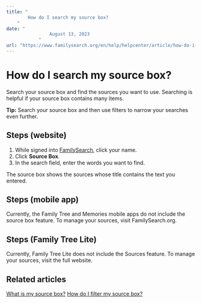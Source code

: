 ```yaml
---
title: "
        How do I search my source box?
    "
date: "
                August 13, 2023
            "
url: "https://www.familysearch.org/en/help/helpcenter/article/how-do-i-search-my-source-box"
---
```


# How do I search my source box?

Search your source box and find the sources you want to use. Searching is helpful if your source box contains many items.

**Tip:** Search your source box and then use filters to narrow your searches even further.

## Steps (website)

1. While signed into [FamilySearch](http://www.familysearch.org), click your name.
2. Click **Source Box**.
3. In the search field, enter the words you want to find.

The source box shows the sources whose title contains the text you entered.

## Steps (mobile app)

Currently, the Family Tree and Memories mobile apps do not include the source box feature. To manage your sources, visit FamilySearch.org.

## Steps (Family Tree Lite)

Currently, Family Tree Lite does not include the Sources feature. To manage your sources, visit the full website.

## Related articles

[What is my source box?](https://www.familysearch.org/en/help/helpcenter/article/what-is-a-source-box)
[How do I filter my source box?](https://www.familysearch.org/en/help/helpcenter/article/filter-my-source-box)